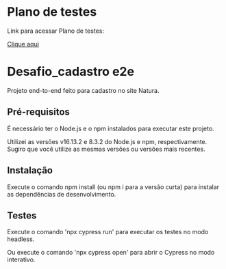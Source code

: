 # Plano de testes

Link para acessar Plano de testes:

<a href="https://docs.google.com/document/d/1vsXgFhyy9sz8s8Le92vepxyMkBLGNXvBR9j3YA5IFcw/view">Clique aqui</a>

# Desafio_cadastro e2e
Projeto end-to-end feito para cadastro no site Natura.

## Pré-requisitos
É necessário ter o Node.js e o npm instalados para executar este projeto.

Utilizei as versões v16.13.2 e 8.3.2 do Node.js e npm, respectivamente. Sugiro que você utilize as mesmas versões ou versões mais recentes.

## Instalação
Execute o comando npm install (ou npm i para a versão curta) para instalar as dependências de desenvolvimento.

## Testes
Execute o comando 'npx cypress run' para executar os testes no modo headless.

Ou execute o comando 'npx cypress open' para abrir o Cypress no modo interativo.
